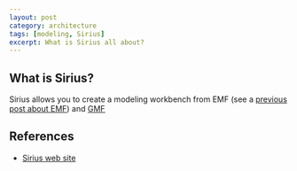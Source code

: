 ```yaml
---
layout: post
category: architecture
tags: [modeling, Sirius]
excerpt: What is Sirius all about?
---
```

## What is Sirius?
Sirius allows you to create a modeling workbench from EMF (see a <a href="{% post_url 2015-06-20-introduction-to-emf%}">previous post about EMF</a>) and [GMF](https://en.wikipedia.org/wiki/Graphical_Modeling_Framework)
## References
  * [Sirius web site](https://www.eclipse.org/sirius/)
